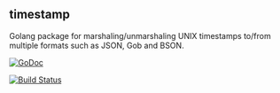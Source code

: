 timestamp
---------

Golang package for marshaling/unmarshaling UNIX timestamps to/from multiple formats such as JSON, Gob and BSON.

[![GoDoc](https://godoc.org/github.com/augurysys/timestamp?status.svg)](https://godoc.org/github.com/augurysys/timestamp)

[![Build Status](https://travis-ci.org/augurysys/timestamp.svg)](https://travis-ci.org/augurysys/timestamp)
